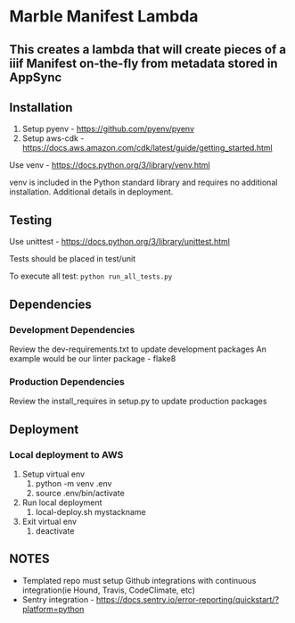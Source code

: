 # Marble Manifest Lambda
## This creates a lambda that will create pieces of a iiif Manifest on-the-fly from metadata stored in AppSync
## Installation
1. Setup pyenv - https://github.com/pyenv/pyenv
2. Setup aws-cdk - https://docs.aws.amazon.com/cdk/latest/guide/getting_started.html

Use venv - https://docs.python.org/3/library/venv.html

venv is included in the Python standard library and requires no additional installation. Additional details in deployment.
## Testing
Use unittest - https://docs.python.org/3/library/unittest.html

Tests should be placed in test/unit

To execute all test: `python run_all_tests.py`
## Dependencies
### Development Dependencies
Review the dev-requirements.txt to update development packages
An example would be our linter package - flake8
### Production Dependencies
Review the install_requires in setup.py to update production packages
## Deployment
### Local deployment to AWS
1. Setup virtual env
    1. python -m venv .env
    2. source .env/bin/activate
2. Run local deployment
    1. local-deploy.sh mystackname
3. Exit virtual env
    1. deactivate

## NOTES 
 * Templated repo must setup Github integrations with continuous integration(ie Hound, Travis, CodeClimate, etc)
 * Sentry integration - https://docs.sentry.io/error-reporting/quickstart/?platform=python

